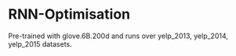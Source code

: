 # RNN-Optimisation

Pre-trained with glove.6B.200d and runs over yelp_2013, yelp_2014, yelp_2015 datasets.
